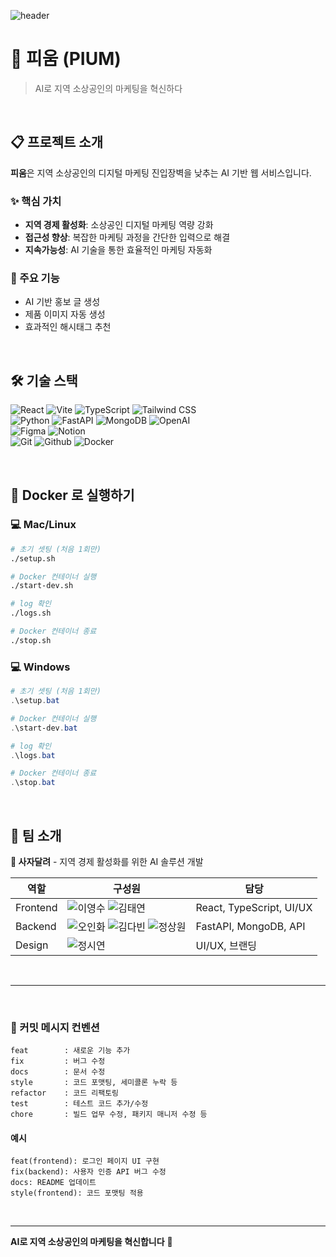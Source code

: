 ![header](https://capsule-render.vercel.app/api?type=venom&color=FFB6C1&height=300&section=header&text=PIUM&fontSize=90&fontColor=EDF2F7)

# 🌸 피움 (PIUM)

> AI로 지역 소상공인의 마케팅을 혁신하다

<br>

## 📋 프로젝트 소개

**피움**은 지역 소상공인의 디지털 마케팅 진입장벽을 낮추는 AI 기반 웹 서비스입니다.

### ✨ 핵심 가치
- **지역 경제 활성화**: 소상공인 디지털 마케팅 역량 강화
- **접근성 향상**: 복잡한 마케팅 과정을 간단한 입력으로 해결
- **지속가능성**: AI 기술을 통한 효율적인 마케팅 자동화

### 🚀 주요 기능
- AI 기반 홍보 글 생성
- 제품 이미지 자동 생성
- 효과적인 해시태그 추천

<br>

## 🛠️ 기술 스택

<!-- 
|  | Badge |
|------|------|
| **Frontend** | ![React](https://img.shields.io/badge/React-20232A?style=for-the-badge&logo=react&logoColor=61DAFB) ![Vite](https://img.shields.io/badge/Vite-B73BFE?style=for-the-badge&logo=vite&logoColor=FFD62E) ![TypeScript](https://img.shields.io/badge/TypeScript-007ACC?style=for-the-badge&logo=typescript&logoColor=white) ![Tailwind CSS](https://img.shields.io/badge/Tailwind_CSS-38B2AC?style=for-the-badge&logo=tailwind-css&logoColor=white) |
| **Backend** | ![Python](https://img.shields.io/badge/Python-3776AB?style=for-the-badge&logo=python&logoColor=white) ![FastAPI](https://img.shields.io/badge/fastapi-109989?style=for-the-badge&logo=FASTAPI&logoColor=white) |
| **Database** | ![MongoDB](https://img.shields.io/badge/MongoDB-4EA94B?style=for-the-badge&logo=mongodb&logoColor=white) |
| **Design & Collaboration** | ![Figma](https://img.shields.io/badge/Figma-F24E1E?style=for-the-badge&logo=figma&logoColor=white) ![Notion](https://img.shields.io/badge/Notion-000000?style=for-the-badge&logo=notion&logoColor=white) |
| **DevOps** | ![Docker](https://img.shields.io/badge/docker-%230db7ed.svg?style=for-the-badge&logo=docker&logoColor=white) ![Git](https://img.shields.io/badge/GIT-E44C30?style=for-the-badge&logo=git&logoColor=white) ![Github](https://img.shields.io/badge/GitHub-100000?style=for-the-badge&logo=github&logoColor=white) |
-->

![React](https://img.shields.io/badge/React-20232A?style=for-the-badge&logo=react&logoColor=61DAFB) ![Vite](https://img.shields.io/badge/Vite-B73BFE?style=for-the-badge&logo=vite&logoColor=FFD62E) ![TypeScript](https://img.shields.io/badge/TypeScript-007ACC?style=for-the-badge&logo=typescript&logoColor=white) ![Tailwind CSS](https://img.shields.io/badge/Tailwind_CSS-38B2AC?style=for-the-badge&logo=tailwind-css&logoColor=white) <br>
![Python](https://img.shields.io/badge/Python-3776AB?style=for-the-badge&logo=python&logoColor=white) ![FastAPI](https://img.shields.io/badge/fastapi-109989?style=for-the-badge&logo=FASTAPI&logoColor=white) ![MongoDB](https://img.shields.io/badge/MongoDB-4EA94B?style=for-the-badge&logo=mongodb&logoColor=white) ![OpenAI](https://img.shields.io/badge/OpenAI-412991?style=for-the-badge&logo=openai&logoColor=white) <br> 
![Figma](https://img.shields.io/badge/Figma-F24E1E?style=for-the-badge&logo=figma&logoColor=white) ![Notion](https://img.shields.io/badge/Notion-000000?style=for-the-badge&logo=notion&logoColor=white) <br>
![Git](https://img.shields.io/badge/GIT-E44C30?style=for-the-badge&logo=git&logoColor=white) ![Github](https://img.shields.io/badge/GitHub-100000?style=for-the-badge&logo=github&logoColor=white) ![Docker](https://img.shields.io/badge/docker-%230db7ed.svg?style=for-the-badge&logo=docker&logoColor=white) <br>

<br>

## 🐳 Docker 로 실행하기

### 💻 Mac/Linux
```bash
# 초기 셋팅 (처음 1회만)
./setup.sh

# Docker 컨테이너 실행
./start-dev.sh

# log 확인
./logs.sh

# Docker 컨테이너 종료
./stop.sh
```

### 💻 Windows
```PowerShell
# 초기 셋팅 (처음 1회만)
.\setup.bat

# Docker 컨테이너 실행
.\start-dev.bat

# log 확인
.\logs.bat

# Docker 컨테이너 종료
.\stop.bat
```


<br>

## 👥 팀 소개

**🦁 사자달려** - 지역 경제 활성화를 위한 AI 솔루션 개발

<!--
| 역할 | 구성원 | 담당 |
|------|--------|------|
| Frontend | 이영수 김태연 | React, TypeScript, UI/UX |
| Backend | 오인화 김다빈 정상원 | FastAPI, MongoDB, API |
| Design | 정시연 | UI/UX, 브랜딩 |
-->

| 역할 | 구성원 | 담당 |
|------|--------|------|
| Frontend | ![이영수](https://img.shields.io/badge/chaechae--04-100000?style=for-the-badge&logo=github&logoColor=white) ![김태연](https://img.shields.io/badge/gomdollgun-100000?style=for-the-badge&logo=github&logoColor=white) | React, TypeScript, UI/UX |
| Backend | ![오인화](https://img.shields.io/badge/farmercodel%20-100000?style=for-the-badge&logo=github&logoColor=white) ![김다빈](https://img.shields.io/badge/i3inni-100000?style=for-the-badge&logo=github&logoColor=white) ![정상원](https://img.shields.io/badge/sangwon--jung--cell-100000?style=for-the-badge&logo=github&logoColor=white) | FastAPI, MongoDB, API |
| Design | ![정시연](https://img.shields.io/badge/siyeon0473-100000?style=for-the-badge&logo=github&logoColor=white) | UI/UX, 브랜딩 |

<br>

***

<br>

### 📝 커밋 메시지 컨벤션

```
feat        : 새로운 기능 추가
fix         : 버그 수정
docs        : 문서 수정
style       : 코드 포맷팅, 세미콜론 누락 등
refactor    : 코드 리팩토링
test        : 테스트 코드 추가/수정
chore       : 빌드 업무 수정, 패키지 매니저 수정 등
```

#### 예시
```
feat(frontend): 로그인 페이지 UI 구현
fix(backend): 사용자 인증 API 버그 수정
docs: README 업데이트
style(frontend): 코드 포맷팅 적용
```

<br>

---

**AI로 지역 소상공인의 마케팅을 혁신합니다** 🌟
